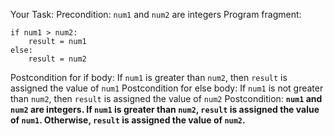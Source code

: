Your Task:
Precondition: `num1` and `num2` are integers
Program fragment:
```
if num1 > num2:
    result = num1
else:
    result = num2

```
Postcondition for if body: If `num1` is greater than `num2`, then `result` is assigned the value of `num1`
Postcondition for else body: If `num1` is not greater than `num2`, then `result` is assigned the value of `num2`
Postcondition: **`num1` and `num2` are integers. If `num1` is greater than `num2`, `result` is assigned the value of `num1`. Otherwise, `result` is assigned the value of `num2`.**